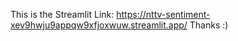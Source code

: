 This is the Streamlit Link: https://nttv-sentiment-xev9hwju9appqw9xfjoxwuw.streamlit.app/
Thanks :)
